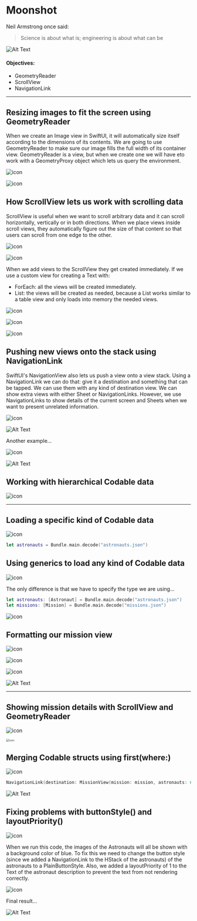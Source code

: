 # Moonshot

Neil Armstrong once said: 

> Science is about what is; engineering is about what can be

![Alt Text](images/MoonshotFinalSimulator.gif)

#### Objectives:

- GeometryReader
- ScrollView
- NavigationLink

---

## Resizing images to fit the screen using GeometryReader

When we create an Image view in SwiftUI, it will automatically size itself according to the dimensions of its contents. We are going to use GeometryReader to make sure our image fills the full width of its container view. GeometryReader is a view, but when we create one we will have eto work with a GeometryProxy object which lets us query the environment. 

![icon](images/GeometryReader.png)

![icon](images/GeometryReader-simulator.png)

## How ScrollView lets us work with scrolling data

ScrollView is useful when we want to scroll arbitrary data and it can scroll horizontally, vertically or in both directions. When we place views inside scroll views, they automatically figure out the size of that content so that users can scroll from one edge to the other. 

![icon](images/ScrollView-basic.png)

![icon](images/ScrollView-basic-simulator.png)

When we add views to the ScrollView they get created immediately. If we use a custom view for creating a Text with:

- ForEach: all the views will be created immediately.
- List: the views will be created as needed, because a List works similar to a table view and only loads into memory the needed views. 

![icon](images/CustomText.png)

![icon](images/ScrollView-List.png)

![icon](images/ScrollView-List-simulator.png)

## Pushing new views onto the stack using NavigationLink

SwiftUI's NavigationView also lets us push a view onto a view stack. Using a NavigationLink we can do that: give it a destination and something that can be tapped. We can use them with any kind of destination view. We can show extra views with either Sheet or NavigationLinks. However, we use NavigationLinks to show details of the current screen and Sheets when we want to present unrelated information. 

![icon](images/NavigationLink.png)



![Alt Text](images/NavigationLink-simulator.gif)



Another example...

![icon](images/NavigationLink-Rows.png)

![Alt Text](images/NavigationLink-Rows-simulator.gif)



## Working with hierarchical Codable data

![icon](images/HierarchicalCodable.png)

---

## Loading a specific kind of Codable data

![icon](images/ExtensionBundle.png)

```swift
let astronauts = Bundle.main.decode("astronauts.json")
```

## Using generics to load any kind of Codable data

![icon](images/ExtensionBundleGenerics.png)

The only difference is that we have to specify the type we are using...

```swift
let astronauts: [Astronaut] = Bundle.main.decode("astronauts.json")
let missions: [Mission] = Bundle.main.decode("missions.json")
```

![icon](images/MissionStruct.png)

## Formatting our mission view

![icon](images/FormattedView.png)

![icon](images/DateFormatter.png)

![icon](images/MissionStructFormatted.png)



![Alt Text](images/Moonshot-simulator.gif)

---

## Showing mission details with ScrollView and GeometryReader

![icon](images/MissionView.png)

<img src="images/MissionViewPreview.png" alt="icon" style="zoom:50%;" />

## Merging Codable structs using first(where:) 

![icon](images/MissionView-init.png)

```swift
NavigationLink(destination: MissionView(mission: mission, astronauts: self.astronauts))
```

![Alt Text](images/Moonshot-final.gif)

## Fixing problems with buttonStyle() and layoutPriority()

![icon](images/AstronautView.png)

When we run this code, the images of the Astronauts will all be shown with a background color of blue. To fix this we need to change the button style (since we added a NavigationLink to the HStack of the astronauts) of the astronauts to a PlainButtonStyle. Also, we added a layoutPriority of 1 to the Text of the astronaut description to prevent the text from not rendering correctly. 

![icon](images/ForEachMissionView.png)

Final result...

![Alt Text](images/MoonshotFinalSimulator.gif)


